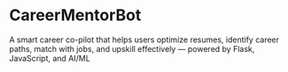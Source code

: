 # CareerMentorBot
A smart career co-pilot that helps users optimize resumes, identify career paths, match with jobs, and upskill effectively — powered by Flask, JavaScript, and AI/ML
